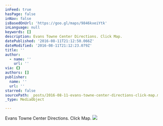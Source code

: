 ```yaml
---
inFeed: true
hasPage: false
inNav: false
isBasedOnUrl: 'https://goo.gl/maps/9846kxeiYtk'
inLanguage: null
keywords: []
description: Evans Towne Center Directions. Click Map.
datePublished: '2016-08-11T21:12:50.066Z'
dateModified: '2016-08-11T21:12:23.079Z'
title: ''
author:
  - name: ''
    url: ''
via: {}
authors: []
publisher:
  name: ''
  url: ''
starred: false
sourcePath: _posts/2016-08-11-evans-towne-center-directions-click-map.md
_type: MediaObject

---
```

Evans Towne Center Directions. Click Map.
![](https://the-grid-user-content.s3-us-west-2.amazonaws.com/a0e17f82-922a-456c-81d1-6dbda2c6cc86.png)
